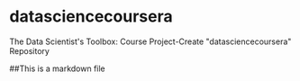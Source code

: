 datasciencecoursera
===================

The Data Scientist's Toolbox: Course Project-Create "datasciencecoursera" Repository

##This is a markdown file
